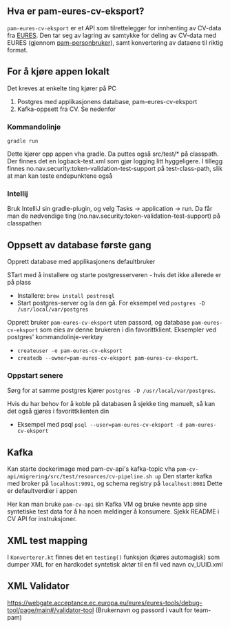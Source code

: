 ## Hva er pam-eures-cv-eksport? 
`pam-eures-cv-eksport` er et API som tilrettelegger for innhenting av CV-data fra [EURES](https://ec.europa.eu/eures/public/homepage). Den tar seg av lagring av samtykke for deling av CV-data med EURES (gjennom [pam-personbruker](https://github.com/navikt/pam-personbruker)), samt konvertering av dataene til riktig format. 

## For å kjøre appen lokalt

Det kreves at enkelte ting kjører på PC
1. Postgres med applikasjonens database, pam-eures-cv-eksport
1. Kafka-oppsett fra CV. Se nedenfor 

### Kommandolinje
`gradle run`

Dette kjører opp appen vha gradle. Da puttes også src/test/* på classpath. Der finnes det en logback-test.xml som gjør
logging litt hyggeligere. I tillegg finnes no.nav.security:token-validation-test-support på test-class-path, slik at man
kan teste endepunktene også 

### Intellij
Bruk IntelliJ sin gradle-plugin, og velg Tasks -> application -> run. Da får man de
nødvendige ting (no.nav.security:token-validation-test-support) på classpathen

## Oppsett av database første gang
Opprett database med applikasjonens defaultbruker 

STart med å installere og starte postgresserveren - hvis det ikke allerede er på plass
* Installere: `brew install postresql`
* Start postgres-server og la den gå. For eksempel ved `postgres -D /usr/local/var/postgres`

Opprett bruker `pam-eures-cv-eksport` uten passord, og database `pam-eures-cv-eksport` som eies av denne brukeren i din 
favorittklient.
Eksempler ved postgres' kommandolinje-verktøy
* `createuser -e pam-eures-cv-eksport`
* `createdb --owner=pam-eures-cv-eksport pam-eures-cv-eksport`.

### Oppstart senere
Sørg for at samme postgres kjører `postgres -D /usr/local/var/postgres`.

Hvis du har behov for å koble på databasen å sjekke ting manuelt, så kan det også gjøres i favorittklienten din
* Eksempel med psql `psql --user=pam-eures-cv-eksport -d pam-eures-cv-eksport`

## Kafka
Kan starte dockerimage med pam-cv-api's kafka-topic vha `pam-cv-api/migrering/src/test/resources/cv-pipeline.sh up`
Den starter kafka med broker på `localhost:9091`, og schema registry på `localhost:8081` Dette
er defaultverdier i appen

Her kan man bruke  `pam-cv-api` sin Kafka VM og bruke nevnte app sine syntetiske test data for å ha noen meldinger 
å konsumere. Sjekk README i CV API for instruksjoner.

## XML test mapping
I `Konverterer.kt` finnes det en `testing()` funksjon (kjøres automagisk) som dumper XML for en hardkodet syntetisk 
aktør til en fil ved navn cv_UUID.xml

## XML Validator
https://webgate.acceptance.ec.europa.eu/eures/eures-tools/debug-tool/page/main#/validator-tool
(Brukernavn og passord i vault for team-pam)
